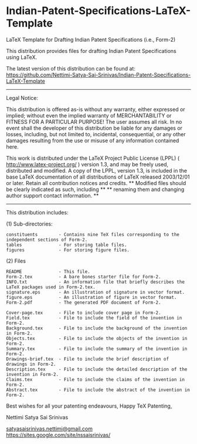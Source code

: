 # Indian-Patent-Specifications-LaTeX-Template
LaTeX Template for Drafting Indian Patent Specifications (i.e., Form-2)

This distribution provides files for drafting Indian Patent Specifications using LaTeX.

The latest version of this distribution can be found at:
https://github.com/Nettimi-Satya-Sai-Srinivas/Indian-Patent-Specifications-LaTeX-Template

***************************************************************************

Legal Notice:

This distribution is offered as-is without any warranty, either expressed or
implied; without even the implied warranty of MERCHANTABILITY or
FITNESS FOR A PARTICULAR PURPOSE! 
The user assumes all risk.
In no event shall the developer of this distribution be liable for
any damages or losses, including, but not limited to, incidental,
consequential, or any other damages resulting from the use or misuse
of any information contained here.

This work is distributed under the LaTeX Project Public License (LPPL)
( http://www.latex-project.org/ ) version 1.3, and may be freely used,
distributed and modified. A copy of the LPPL, version 1.3, is included
in the base LaTeX documentation of all distributions of LaTeX released
2003/12/01 or later.
Retain all contribution notices and credits.
** Modified files should be clearly indicated as such, including  **
** renaming them and changing author support contact information. **

***************************************************************************

This distribution includes:

(1) Sub-directories:

    constituents        - Contains nine TeX files corresponding to the independent sections of Form-2.
    tables              - For storing table files.
    figures             - For storing figure files.

(2) Files

    README              - This file.
    Form-2.tex          - A bare bones starter file for Form-2.
    INFO.txt            - An information file that briefly describes the LaTeX packages used in Form-2.tex.
    signature.eps       - An illustration of signature in vector format.
    figure.eps          - An illustration of figure in vector format.
    Form-2.pdf          - The generated PDF document of Form-2.

    Cover-page.tex      - File to include cover page in Form-2.
    Field.tex           - File to include the field of the invention in Form-2.
    Background.tex      - File to include the background of the invention in Form-2.
    Objects.tex         - File to include the objects of the invention in Form-2.
    Summary.tex         - File to include the summary of the invention in Form-2.
    Drawings-brief.tex  - File to include the brief description of drawings in Form-2.
    Description.tex     - File to include the detailed description of the invention in Form-2.
    Claims.tex          - File to include the claims of the invention in Form-2.
    Abstract.tex        - File to include the abstract of the invention in Form-2.

Best wishes for all your patenting endeavours,
Happy TeX Patenting,

Nettimi Satya Sai Srinivas

satyasaisrinivas.nettimi@gmail.com
https://sites.google.com/site/nssaisrinivas/
